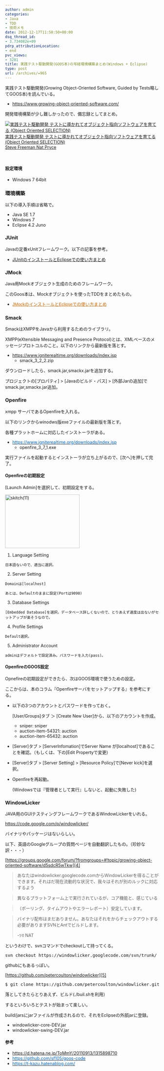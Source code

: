 ```yaml
---
author: admin
categories:
- Java
- TDD
- 技術メモ
date: 2012-12-17T11:58:50+00:00
dsq_thread_id:
- 3.734082e+09
pdrp_attributionLocation:
- end
pvc_views:
- 3281
title: 実践テスト駆動開発(GOOS本)の写経環境構築まとめ(Windows + Eclipse)
type: post
url: /archives/=965
---
```


実践テスト駆動開発(Growing Object-Oriented Software, Guided by Tests略してGOOS本)を読んでいる。

  * https://www.growing-object-oriented-software.com/

開発環境構築が少し難しかったので、備忘録としてまとめ。

<div class="wlWriterEditableSmartContent" id="scid:81867AAF-BB02-476b-AE5D-12BDAC2E750D:987091f9-20f9-44b6-9b7e-02f521435380" style="margin: 0px; display: inline; float: none; padding: 0px;">
  <a href="https://www.amazon.co.jp/exec/obidos/ASIN/4798124583/sleephacker-22/ref=nosim" target="_blank"><img alt="実践テスト駆動開発 テストに導かれてオブジェクト指向ソフトウェアを育てる (Object Oriented SELECTION)" src="https://ecx.images-amazon.com/images/I/61IlUpc4QkL._SL160_.jpg" /><br /> 実践テスト駆動開発 テストに導かれてオブジェクト指向ソフトウェアを育てる (Object Oriented SELECTION)<br /> Steve Freeman Nat Pryce </a>
</div>

&nbsp;

#### 設定環境

  * Windows 7 64bit

### 環境構築

以下の導入手順は省略で。

  * Java SE 1.7
  * Windows 7
  * Eclipse 4.2 Juno

### JUnit

Javaの定番xUnitフレームワーク。以下の記事を参考。

  * [JUnitのインストールとEclipseでの使い方まとめ][1]

### JMock

Java用Mockオブジェクト生成のためのフレームワーク。
  
このGoos本は、Mockオブジェクトを使ったTDDをまとめたもの。

  * <a style="widows: 2; text-transform: none; background-color: #ffffff; text-indent: 0px; letter-spacing: normal; font: 14px/21px メイリオ, meiryo, arial, helvetica; white-space: normal; orphans: 2; color: #cc6600; word-spacing: 0px; text-decoration: underline; -webkit-text-size-adjust: auto; -webkit-text-stroke-width: 0px;" title="JMockのインストールとEclipseでの使い方まとめ" href="https://futurismo.biz/archives/961">JMockのインストールとEclipseでの使い方まとめ</a>

### Smack

SmackはXMPPをJavaから利用するためのライブラリ。
  
XMPP(eXtensible Messaging and Presence Protocol)とは、XMLベースのメッセージプロトコルのこと。以下のリンクから最新版を落とす。

  * <https://www.igniterealtime.org/downloads/index.jsp> 
      * smack\_3\_2_2.zip

ダウンロードしたら、smack.jar,smackx.jarを追加する。
  
プロジェクトの[プロパティ] > [Javaのビルド・パス] > [外部Jarの追加]でsmack.jar,smackx.jar追加。

### Openfire

xmpp サーバであるOpenfireを入れる。

以下のリンクからwinodws版exeファイルの最新版を落とす。
  
各種プラットホームに対応したインストーラがある。

  * [<span style="color: #0066cc;">https://www.igniterealtime.org/downloads/index.jsp</span>][2] 
      * openfire\_3\_7_1.exe

実行ファイルを起動するとインストーラが立ち上がるので、[次へ]を押して完了。

#### Openfireの初期設定

[Launch Admin]を選択して、初期設定をする。

[<img style="background-image: none; padding-left: 0px; padding-right: 0px; display: inline; padding-top: 0px; border-width: 0px;" title="skitch(11)" alt="skitch(11)" src="https://hmi-me.ciao.jp/wordpress/wp-content/uploads/skitch11_thumb.png" width="244" height="175" border="0" />][3]

  1. Language Settiing
  
    日本語ないので、適当に選択。
  2. Server Setting
  
    Domainは[localhost]
  
    あとは、Defaultのままに設定(Portは9090)
  3. Database Settings
  
    [Embedded Database]を選択。データベース詳しくないので、とりあえず速度は出ないがセットアップが楽そうなので。
  4. Profile Settings
  
    Default選択。
  5. Administrator Account
  
    adminはデフォルトで設定済み。パスワードを入力(pass)。

#### OpenfireのGOOS設定

Opnefireの初期設定ができたら、次はGOOS環境で使うための設定。
  
ここからは、本のコラム『Openfireサーバをセットアップする』を参考にする。

  * 以下の3つのアカウントとパスワードを作っておく。
  
    [User/Groups]タブ ＞ [Create New User]から、以下のアカウントを作成。</p> 
      * sniper: sniper
      * auction-item-54321: auction
      * auction-item-65432: auction
  * [Server]タブ > [ServerInfomation]でServer Name が[localhost]であることを確認。（もしくは、下の[Edit Propertyで変更)
  * [Server]タブ > [Server Setting] > [Resource Policy]で[Never kick]を選択。
  * Openfireを再起動。
  
    (Windowsでは『管理者として実行』しないと、起動に失敗した)

### WindowLicker

JAVA用のGUIテスティングフレームワークであるWindowLickerをいれる。
  
<https://code.google.com/p/windowlicker/>

バイナリやパッケージはないらしい。
  
以下、英語のGoogleグループの質問ページを自動翻訳したもの。（珍妙な訳・・・）
  
[https://groups.google.com/forum/?fromgroups=#!topic/growing-object-oriented-software/d5sdcR5wTkw][4]

> あなたはwindowlicker.googlecode.comからWindowLickerを得ることができます。それはだ現在流動的な状況で、我々はそれが別のルックに対応するよう
  
> 異なるプラットフォーム上で実行されているが、コア機能と、感じている
  
> （ポーリング、タイムアウトやエラーレポート）安定しています。
  
> バイナリ配布はまだありません。あなたはそれをからチェックアウトする必要がありますSVNとAntでビルドします。
> 
> -ﾂꀀ NAT

というわけで、svnコマンドでcheckoutして持ってくる。

<div class="wlWriterEditableSmartContent" id="scid:812469c5-0cb0-4c63-8c15-c81123a09de7:78b9bc9c-4989-44a1-b489-c10588310125" style="margin: 0px; display: inline; float: none; padding: 0px;">
  <pre name="code" class="c">svn checkout https://windowlicker.googlecode.com/svn/trunk/ windowlicker-read-only</pre>
</div>

githubにもあるっぽい。

[https://github.com/petercoulton/windowlicker][5]

<div class="wlWriterEditableSmartContent" id="scid:812469c5-0cb0-4c63-8c15-c81123a09de7:cce67735-f319-4650-9543-d92159a0589b" style="margin: 0px; display: inline; float: none; padding: 0px;">
  <pre name="code" class="c">$ git clone https://github.com/petercoulton/windowlicker.git windowlicker</pre>
</div>

落としてきたらとりあえず、ビルド(./buil.shを利用）

するといろいろとテストが始まって楽しい。

<div class="wlWriterEditableSmartContent" id="scid:5737277B-5D6D-4f48-ABFC-DD9C333F4C5D:b5d05cf3-4fb2-4602-9560-e47cf3b92784" style="margin: 0px; display: inline; float: none; padding: 0px;">
  <div>
  </div>
</div>

build/jarsにjarファイルが作成されるので、それをEclipseの外部jarに登録。

  * windowlicker-core-DEV.jar
  * windowlicker-swing-DEV.jar

#### 参考

  * <https://d.hatena.ne.jp/ToMmY/20110913/1315898710>
  * [<span style="color: #0066cc;">https://github.com/sf105/goos-code</span>][6]
  * [<span style="color: #0066cc;">https://t-kazu.hatenablog.com/</span>][7]

<div id="fastlookup_top" style="display: none;">
</div>

 [1]: https://futurismo.biz/archives/844
 [2]: https://www.igniterealtime.org/downloads/index.jsp
 [3]: https://hmi-me.ciao.jp/wordpress/wp-content/uploads/skitch11.png
 [4]: https://groups.google.com/forum/?fromgroups=#!topic/growing-object-oriented-software/d5sdcR5wTkw "https://groups.google.com/forum/?fromgroups=#!topic/growing-object-oriented-software/d5sdcR5wTkw"
 [5]: https://github.com/petercoulton/windowlicker "https://github.com/petercoulton/windowlicker"
 [6]: https://github.com/sf105/goos-code
 [7]: https://t-kazu.hatenablog.com/